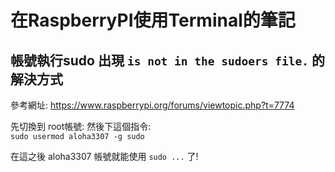 # 在RaspberryPI使用Terminal的筆記

## 帳號執行sudo 出現 ` is not in the sudoers file. ` 的解決方式

參考網址: https://www.raspberrypi.org/forums/viewtopic.php?t=7774  

先切換到 root帳號: 然後下這個指令:  
`sudo usermod aloha3307 -g sudo`  

在這之後 aloha3307 帳號就能使用 `sudo ...` 了!  


